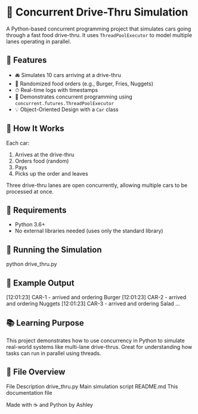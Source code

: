 # 🚗 Concurrent Drive-Thru Simulation

A Python-based concurrent programming project that simulates cars going through a fast food drive-thru. It uses `ThreadPoolExecutor` to model multiple lanes operating in parallel.

## 🎯 Features

- 🚘 Simulates 10 cars arriving at a drive-thru
- 🍔 Randomized food orders (e.g., Burger, Fries, Nuggets)
- ⏱ Real-time logs with timestamps
- 🧠 Demonstrates concurrent programming using `concurrent.futures.ThreadPoolExecutor`
- 💡 Object-Oriented Design with a `Car` class

## 🧪 How It Works

Each car:
1. Arrives at the drive-thru
2. Orders food (random)
3. Pays
4. Picks up the order and leaves

Three drive-thru lanes are open concurrently, allowing multiple cars to be processed at once.

## 🔧 Requirements

- Python 3.6+
- No external libraries needed (uses only the standard library)

## 🚀 Running the Simulation

python drive_thru.py

## 📝 Example Output

[12:01:23] CAR-1 - arrived and ordering Burger
[12:01:23] CAR-2 - arrived and ordering Nuggets
[12:01:23] CAR-3 - arrived and ordering Salad
...

## 📚 Learning Purpose

This project demonstrates how to use concurrency in Python to simulate real-world systems like multi-lane drive-thrus. Great for understanding how tasks can run in parallel using threads.

## 📁 File Overview

File	Description
drive_thru.py	Main simulation script
README.md	This documentation file

Made with ☕ and Python by Ashley
